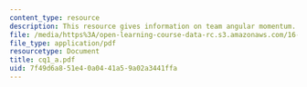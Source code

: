 ```yaml
---
content_type: resource
description: This resource gives information on team angular momentum.
file: /media/https%3A/open-learning-course-data-rc.s3.amazonaws.com/16-540-internal-flows-in-turbomachines-spring-2006/7f49d6a851e40a0441a59a02a3441ffa_cq1_a.pdf
file_type: application/pdf
resourcetype: Document
title: cq1_a.pdf
uid: 7f49d6a8-51e4-0a04-41a5-9a02a3441ffa
---
```

